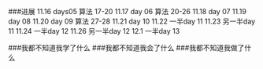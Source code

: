 ###进展
	11.16 days05 算法 17-20
	11.17 day 06 算法 20-26
	11.18 day 07 
	11.19 day 08
	11.20 day 09 算法 27-28
	11.21 day 10 
	11.22 一半day 11 
	11.23 另一半day 11
	11.24 一半day 12
	11.26 另一半day 12
	12.1  一半day 13
	
###我都不知道我学了什么
###我都不知道我会了什么
###我都不知道我做了什么
